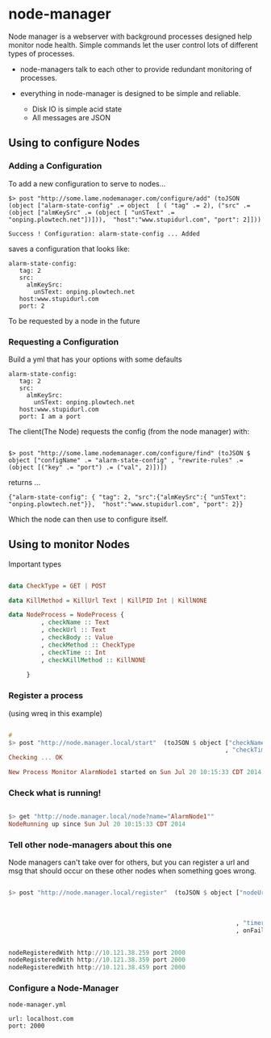 # node-manager

Node manager is a webserver with background processes designed help monitor node health.
Simple commands let the user control lots of different types of processes. 

* node-managers talk to each other to provide redundant monitoring of processes.

* everything in node-manager is designed to be simple and reliable.
  * Disk IO is simple acid state
  * All messages are JSON



## Using to configure Nodes

### Adding a Configuration

To add a new configuration to serve to nodes...

```
$> post "http://some.lame.nodemanager.com/configure/add" (toJSON (object ["alarm-state-config" .= object  [ ( "tag" .= 2), ("src" .= (object ["almKeySrc" .= (object [ "unSText" .=  "onping.plowtech.net"])])),  "host":"www.stupidurl.com", "port": 2]]))

Success ! Configuration: alarm-state-config ... Added

```
saves a configuration that looks like:

```
alarm-state-config:
   tag: 2
   src:
     almKeySrc:
       unSText: onping.plowtech.net
   host:www.stupidurl.com
   port: 2

```
To be requested by a node in the future


### Requesting a Configuration
Build a yml that has your options with some defaults

```
alarm-state-config:
   tag: 2
   src:
     almKeySrc:
       unSText: onping.plowtech.net
   host:www.stupidurl.com
   port: I am a port

```
The client(The Node) requests the config (from the node manager) with:

```

$> post "http://some.lame.nodemanager.com/configure/find" (toJSON $ object ["configName" .= "alarm-state-config" , "rewrite-rules" .= (object [("key" .= "port") .= ("val", 2)])])

```

returns ...

```
{"alarm-state-config": { "tag": 2, "src":{"almKeySrc":{ "unSText": "onping.plowtech.net"}},  "host":"www.stupidurl.com", "port": 2}}
```

Which the node can then use to configure itself.




## Using to monitor Nodes

Important types

``` haskell

data CheckType = GET | POST

data KillMethod = KillUrl Text | KillPID Int | KillNONE

data NodeProcess = NodeProcess {
         , checkName :: Text
         , checkUrl :: Text
         , checkBody :: Value
         , checkMethod :: CheckType
         , checkTime :: Int
         , checkKillMethod :: KillNONE
         
     }
```

### Register a process
(using wreq in this example)

``` haskell

#
$> post "http://node.manager.local/start"  (toJSON $ object ["checkName" .= "AlarmNode1" , "checkUrl" .= "http://10.121.38.159:2233/alarm-status" , "checkBody" .= (toJSON $ object ["alarmId1" .= 3]) , "checkMethod" .= POST 
                                                            , "checkTime" .= 3600 , "checkKillMethod" .= (KillUrl "http://10.121.38.159:2233/kill-me" ) ])
Checking ... OK

New Process Monitor AlarmNode1 started on Sun Jul 20 10:15:33 CDT 2014

```


### Check what is running!

``` haskell

$> get "http://node.manager.local/node?name="AlarmNode1"" 
NodeRunning up since Sun Jul 20 10:15:33 CDT 2014

```


### Tell other node-managers about this one

Node managers can't take over for others, but you can register a url and msg that should occur on these other nodes when something goes wrong.

``` haskell

$> post "http://node.manager.local/register"  (toJSON $ object ["nodeUrls" .= ["url" .= "http://10.121.38.159" , "port" .= 2000
                                                                              ,"url" .= "http://10.121.38.259" , "port" .= 2000
                                                                              ,"url" .= "http://10.121.38.359" , "port" .= 2000
                                                                              ,"url" .= "http://10.121.38.459" , "port" .= 2000 ]
                                                               , "timer" .= 3600
                                                               , onFail .= [ "url" .= "http://10.121.38.159:3111/cryout" , "message" .= (object [msg .= "AlarmNode1 has failed"])
                                                                            ,"method" .= POST ] ])

nodeRegisteredWith http://10.121.38.259 port 2000
nodeRegisteredWith http://10.121.38.359 port 2000
nodeRegisteredWith http://10.121.38.459 port 2000


```



### Configure a Node-Manager

```
node-manager.yml
```

```
url: localhost.com
port: 2000
```















